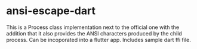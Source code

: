 # ansi-escape-dart
This is a Process class implementation next to the official one with the addition that it also provides the ANSI characters produced by the child process. Can be incoporated into a flutter app. Includes sample dart ffi file.
